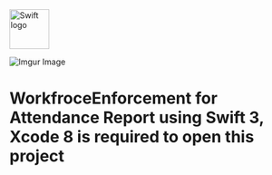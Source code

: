 <img src="https://swift.org/assets/images/swift.svg" alt="Swift logo" height="70" >

![Imgur Image](https://i.imgur.com/GK7SvUj.gif)

# WorkfroceEnforcement for Attendance Report using Swift 3, Xcode 8 is required to open this project

